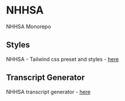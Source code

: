 # NHHSA

NHHSA Monorepo

## Styles

NHHSA - Tailwind css preset and styles - [here](https://github.com/esoto76/nhhsa/tree/main/packages/styles#readme)

## Transcript Generator

NHHSA transcript generator - [here](https://github.com/esoto76/nhhsa/tree/main/packages/tg#readme)
